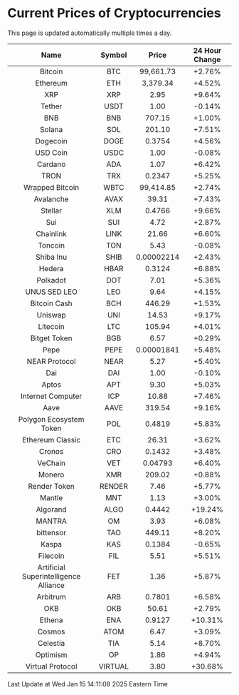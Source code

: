 # Current Prices of Cryptocurrencies
This page is updated automatically multiple times a day.

| Name | Symbol | Price | 24 Hour Change |
| :---: |:---:| :---: | :---: |
| Bitcoin | BTC | 99,661.73 | +2.76% |
| Ethereum | ETH | 3,379.34 | +4.52% |
| XRP | XRP | 2.95 | +9.64% |
| Tether | USDT | 1.00 | -0.14% |
| BNB | BNB | 707.15 | +1.00% |
| Solana | SOL | 201.10 | +7.51% |
| Dogecoin | DOGE | 0.3754 | +4.56% |
| USD Coin | USDC | 1.00 | -0.08% |
| Cardano | ADA | 1.07 | +6.42% |
| TRON | TRX | 0.2347 | +5.25% |
| Wrapped Bitcoin | WBTC | 99,414.85 | +2.74% |
| Avalanche | AVAX | 39.31 | +7.43% |
| Stellar | XLM | 0.4766 | +9.66% |
| Sui | SUI | 4.72 | +2.87% |
| Chainlink | LINK | 21.66 | +6.60% |
| Toncoin | TON | 5.43 | -0.08% |
| Shiba Inu | SHIB | 0.00002214 | +2.43% |
| Hedera | HBAR | 0.3124 | +6.88% |
| Polkadot | DOT | 7.01 | +5.36% |
| UNUS SED LEO | LEO | 9.64 | +4.15% |
| Bitcoin Cash | BCH | 446.29 | +1.53% |
| Uniswap | UNI | 14.53 | +9.17% |
| Litecoin | LTC | 105.94 | +4.01% |
| Bitget Token | BGB | 6.57 | +0.29% |
| Pepe | PEPE | 0.00001841 | +5.48% |
| NEAR Protocol | NEAR | 5.27 | +5.40% |
| Dai | DAI | 1.00 | -0.10% |
| Aptos | APT | 9.30 | +5.03% |
| Internet Computer | ICP | 10.88 | +7.46% |
| Aave | AAVE | 319.54 | +9.16% |
| Polygon Ecosystem Token | POL | 0.4819 | +5.83% |
| Ethereum Classic | ETC | 26.31 | +3.62% |
| Cronos | CRO | 0.1432 | +3.48% |
| VeChain | VET | 0.04793 | +6.40% |
| Monero | XMR | 209.02 | +0.88% |
| Render Token | RENDER | 7.46 | +5.77% |
| Mantle | MNT | 1.13 | +3.00% |
| Algorand | ALGO | 0.4442 | +19.24% |
| MANTRA | OM | 3.93 | +6.08% |
| bittensor | TAO | 449.11 | +8.20% |
| Kaspa | KAS | 0.1384 | -0.65% |
| Filecoin | FIL | 5.51 | +5.51% |
| Artificial Superintelligence Alliance | FET | 1.36 | +5.87% |
| Arbitrum | ARB | 0.7801 | +6.58% |
| OKB | OKB | 50.61 | +2.79% |
| Ethena | ENA | 0.9127 | +10.31% |
| Cosmos | ATOM | 6.47 | +3.09% |
| Celestia | TIA | 5.14 | +8.70% |
| Optimism | OP | 1.86 | +4.94% |
| Virtual Protocol | VIRTUAL | 3.80 | +30.68% |

Last Update at Wed Jan 15 14:11:08 2025 Eastern Time